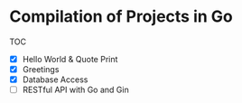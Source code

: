 # Compilation of Projects in Go

TOC

- [x] Hello World & Quote Print
- [x] Greetings
- [x] Database Access
- [ ] RESTful API with Go and Gin
